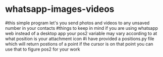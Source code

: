 # whatsapp-images-videos
#this simple program let's you send photos and videos to any unsaved number in your contacts
#things to keep in mind if you are using whatsapp web instead of a desktop app your pos2 variable may vary according to at what position is your attachment icon
#i have provided a positions.py file which will return postions of a point if the cursor is on that point you can use that to figure pos2 for your work 
